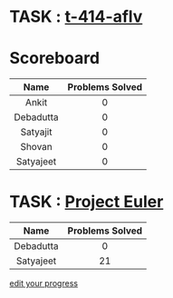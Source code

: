 
# TASK : [t-414-aflv](https://algo.is/t-414-aflv-competitive-programming-course-2016/ "Introductory Course")

# Scoreboard

|   Name    |  Problems Solved   |
|:---------:|:------------------:|
| Ankit     | 0                  |
| Debadutta | 0                  |
| Satyajit  | 0                  |
| Shovan    | 0                  |
| Satyajeet | 0                  |


# TASK : [Project Euler](https://projecteuler.net "Maths")

|   Name    |  Problems Solved   |
|:---------:|:------------------:|
| Debadutta | 0                  |
| Satyajeet | 21                 |

[edit your progress](https://github.com/raffleberry/scoreboard/edit/master/index.md/)
